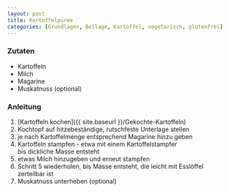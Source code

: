 ```yaml
---
layout: post
title: Kartoffelpüree
categories: [Grundlagen, Beilage, Kartoffel, vegetarisch, glutenfrei]
---
```


### Zutaten

- Kartoffeln
- Milch
- Magarine
- Muskatnuss (optional)

### Anleitung

1. [Kartoffeln kochen]({{ site.baseurl }}/Gekochte-Kartoffeln)
2. Kochtopf auf hitzebeständige, rutschfeste Unterlage stellen
3. je nach Kartoffelmenge entsprechend Magarine hinzu geben
4. Kartoffeln stampfen - etwa mit einem Kartoffelstampfer   
   bis dickliche Masse entsteht
5. etwas Milch hinzugeben und erneut stampfen
6. Schritt 5 wiederholen, bis Masse entsteht, die leicht mit Esslöffel zerteilbar ist
7. Muskatnuss unterheben (optional)
